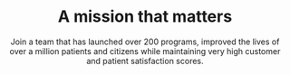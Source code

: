 ---
title: A mission that matters
image: images/bg/w2h.inn.logo.jpg
bgcolor: "#242F40"
subtitle: Join a team that has launched over 200 programs, improved the lives of over a million patients and citizens while maintaining very high customer and patient satisfaction scores.
introtitle: You got this far. 5 more minutes? 
introsubtitle: We are mission driven and would love to have you join our team.   
introtext:  
pageurl: careers
contactid: hiringcontact

modules:
  module: 
    - module_name: Why you should join
      image: images/bg/work.jpg
      image_caption:
      listing:
        - subtitle: Impact
          description: Way to Health is making a real difference to patient lives and to healthcare operations. We need your help to launch more programs, launch them faster, and make them more reliable and resilient.
        - subtitle: Growth
          description: Every day, month, and year we're addressing bigger and more interesting challenges. We learn, we get better, we do more. If you're looking for something boring and comfortable, we might not be a good fit. But c'mon... 
        - subtitle: The team
          description: We're admittedly biased, but our team kicks ass. We power a [wide array and dazzling number of programs](/projects/), have built [a powerful and resilient platform](/features/), and are kind and caring to each other, our customers, and our patients.
      is_even: true
    - module_name: About the team
      image: images/bg/team.careers.svg
      image_caption:
      listing:
        - subtitle: Driven but balanced
          description: We believe in the mission of what we're doing, and are enthusiastic about and dedicated to our work. We're also dedicated to our outside lives, children, pets, and hobbies - we leave work on time, and work-life balance is important to us.
          id: remote
        - subtitle: Collaborative
          description: We operate collaboratively across functions. We value and respect each other's skills, backgrounds, personal quirks, contributions, and limitations. We have implementation specialists writing regexes, developers writing product requirements - whatever makes sense for the product and the team. We all have input on the product and on how we work.
          id: remote
        - subtitle: Flexible
          description: We tend to work pretty standard business hours, but are flexible because life is more than work. Work your schedule, get things done, and show up on time to meetings. Definitely no timesheets or billable hours, or needing to request PTO to leave early for your kid's little league game. (We might ask you to livestream that game just so some of us can reminisce and offer some backseat coaching.)
        - subtitle: Remote / On-site
          description: Since March 2020 we've been working entirely remotely. We've become very comfortable on Teams / Zoom - that's where we do most of our meetings, pairing sessions, 1-on-1s, and so on. Before the pandemic we worked from home one day a week, and once the office reopens we predict we'll be in our office on the Penn campus 1-3 days a week.
      is_even: false
    - module_name: Technology and Requirements
      image: images/peng/rct.jpg
      image_caption:
      listing:
        - subtitle: Technology
          description: 'We have some constraints but we are flexible on technology choices as long as they are maintainable. Some details: PHP, Symfony, VueJS, MariaDB, PostgreSQL, Jenkins, Gitlab, Docker, Azure, Mirth Connect.'
        - subtitle: Hiring requirements
          description: "In short: Software Developer candidates must have a Bachelor's Degree (in any field) and at least 3 years of experience in web development. Healthcare experience and/or interest is a plus. See the [job description](https://w2h.us/developer) for more details."
      is_even: true
    - module_name: Day in your life
      image: images/duplicate.svg
      image_caption:
      listing:
        - subtitle: Designing
          description: Design a program in conjunction with clinical or research partners. You have significant input into project design such as patient / participant level interactions, language and more. Expertise with the platform also drives the overall program design and launch. Your work will likely be acknowledged in peer reviewed publications as a co-author. 
        - subtitle: Coding
          description: Building a feature to allow an upcoming research study or clinical program to configure their program in a specific way.
        - subtitle: Improving
          description: Defining test cases, code reviewing or testing a colleague's code (or deciding that the automated test coverage is adequate and that we can skip manual QA). Looking into scalability or performance issues on the platform, finding and fixing the root cause of whatever is slowing down the site or background jobs 
        - subtitle: Implementing
          description: Pairing with one of our implementation specialists on a tricky build - helping them figure out how to combine WayToHealth's building blocks to accomplish what they need, or what additional building blocks to develop.
        - subtitle: Presenting
          description: Setting up a dashboard or ETL to our analytics database to illustrate the value of W2H programs to health system executives, or to provide visibility into the operations of a program. Presenting to leadership on successes of various programs on a quarterly basis or more frequently. 
      is_even: false
    - module_name: You got this far. 2 more mins?
      image: images/bg/apply.svg
      image_caption:
      listing:
        - subtitle: Engineers / Software Developers
          description: We're currently looking for TWO software developers to join the team. A full job description, requirements, and application can be found at [w2h.us/developer](https://w2h.us/developer). We'd love to hear from you!
      is_even: true
---